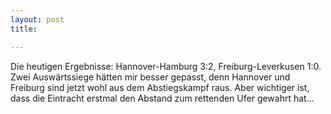 ```yaml
---
layout: post
title:  

---
```


Die heutigen Ergebnisse: Hannover-Hamburg 3:2, Freiburg-Leverkusen 1:0. Zwei Auswärtssiege hätten mir besser gepasst, denn Hannover und Freiburg sind jetzt wohl aus dem Abstiegskampf raus. Aber wichtiger ist, dass die Eintracht erstmal den Abstand zum rettenden Ufer gewahrt hat...



